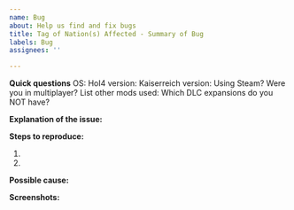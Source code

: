 ```yaml
---
name: Bug
about: Help us find and fix bugs
title: Tag of Nation(s) Affected - Summary of Bug
labels: Bug
assignees: ''

---
```


**Quick questions**
OS:
HoI4 version:
Kaiserreich version:
Using Steam?
Were you in multiplayer?
List other mods used:
Which DLC expansions do you NOT have?

**Explanation of the issue:**


**Steps to reproduce:**

1.

2.

**Possible cause:**


**Screenshots:**
